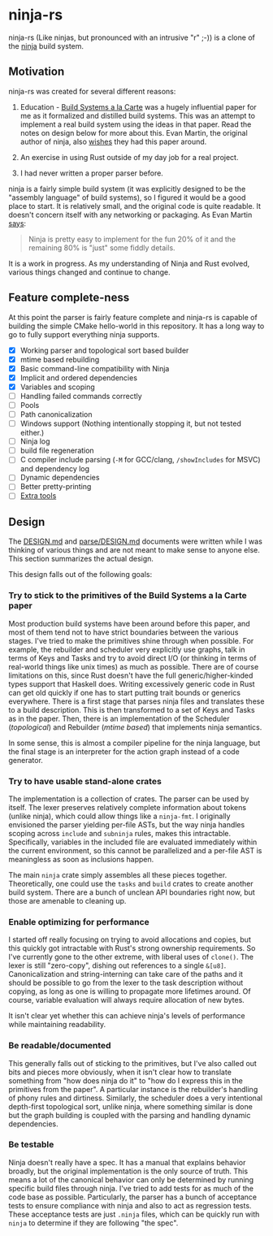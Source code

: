 # ninja-rs

ninja-rs (Like ninjas, but pronounced with an intrusive "r" ;-)) is a clone of
the [ninja](https://ninja-build.org) build system.

## Motivation

ninja-rs was created for several different reasons:

1. Education - [Build Systems a la Carte][bsp] was a hugely influential paper
   for me as it formalized and distilled build systems. This was an attempt to
   implement a real build system using the ideas in that paper. Read the notes
   on design below for more about this. Evan Martin, the original author of
   ninja, also [wishes][reflection] they had this paper around.

2. An exercise in using Rust outside of my day job for a real project.

3. I had never written a proper parser before.

ninja is a fairly simple build system (it was explicitly designed to be the
"assembly language" of build systems), so I figured it would be a
good place to start. It is relatively small, and the original code is quite
readable. It doesn't concern itself with any networking or packaging. As Evan
Martin [says][reflection]:

> Ninja is pretty easy to implement for the fun 20% of it and the remaining 80%
> is "just" some fiddly details.

It is a work in progress. As my understanding of Ninja and Rust evolved,
various things changed and continue to change.

[bsp]: https://www.microsoft.com/en-us/research/publication/build-systems-a-la-carte/

## Feature complete-ness

At this point the parser is fairly feature complete and ninja-rs is capable of
building the simple CMake hello-world in this repository. It has a long way to
go to fully support everything ninja supports.

- [X] Working parser and topological sort based builder
- [X] mtime based rebuilding
- [X] Basic command-line compatibility with Ninja
- [X] Implicit and ordered dependencies
- [X] Variables and scoping
- [ ] Handling failed commands correctly
- [ ] Pools
- [ ] Path canonicalization
- [ ] Windows support (Nothing intentionally stopping it, but not tested either.)
- [ ] Ninja log
- [ ] build file regeneration
- [ ] C compiler include parsing (`-M` for GCC/clang, `/showIncludes` for MSVC) and dependency log
- [ ] Dynamic dependencies
- [ ] Better pretty-printing
- [ ] [Extra tools](https://ninja-build.org/manual.html#_extra_tools)

## Design

The [DESIGN.md](DESIGN.md) and [parse/DESIGN.md](parse/DESIGN.md) documents
were written while I was thinking of various things and are not meant to make
sense to anyone else. This section summarizes the actual design.

This design falls out of the following goals:

### Try to stick to the primitives of the Build Systems a la Carte paper

Most production build systems have been around before this paper, and most of
them tend not to have strict boundaries between the various stages. I've tried
to make the primitives shine through when possible. For example, the rebuilder
and scheduler very explicitly use graphs, talk in terms of Keys and Tasks and
try to avoid direct I/O (or thinking in terms of real-world things like unix
times) as much as possible. There are of course limitations on this, since Rust
doesn't have the full generic/higher-kinded types support that Haskell does.
Writing excessively generic code in Rust can get old quickly if one has to
start putting trait bounds or generics everywhere. There is a first stage that
parses ninja files and translates these to a build description. This is then
transformed to a set of Keys and Tasks as in the paper. Then, there is an
implementation of the Scheduler (_topological_) and Rebuilder (_mtime based_)
that implements ninja semantics.

In some sense, this is almost a compiler pipeline for the ninja language, but
the final stage is an interpreter for the action graph instead of a code
generator.

### Try to have usable stand-alone crates

The implementation is a collection of crates. The parser can be used by itself.
The lexer preserves relatively complete information about tokens (unlike
ninja), which could allow things like a `ninja-fmt`. I originally envisioned
the parser yielding per-file ASTs, but the way ninja handles scoping across
`include` and `subninja` rules, makes this intractable. Specifically,
variables in the included file are evaluated immediately within the current
environment, so this cannot be parallelized and a per-file AST is meaningless
as soon as inclusions happen.

The main `ninja` crate simply assembles all these pieces together.
Theoretically, one could use the `tasks` and `build` crates to create another
build system. There are a bunch of unclean API boundaries right now, but those
are amenable to cleaning up.

### Enable optimizing for performance

I started off really focusing on trying to avoid allocations and copies, but
this quickly got intractable with Rust's strong ownership requirements. So I've
currently gone to the other extreme, with liberal uses of `clone()`. The lexer
is still "zero-copy", dishing out references to a single `&[u8]`.
Canonicalization and string-interning can take care of the paths and it should
be possible to go from the lexer to the task description without copying, as
long as one is willing to propagate more lifetimes around. Of course, variable
evaluation will always require allocation of new bytes.

It isn't clear yet whether this can achieve ninja's levels of performance while
maintaining readability.

### Be readable/documented

This generally falls out of sticking to the primitives, but I've also called
out bits and pieces more obviously, when it isn't clear how to translate
something from "how does ninja do it" to "how do I express this in the
primitives from the paper". A particular instance is the rebuilder's handling
of phony rules and dirtiness. Similarly, the scheduler does a very intentional
depth-first topological sort, unlike ninja, where something similar is done but
the graph building is coupled with the parsing and handling dynamic
dependencies.

### Be testable

Ninja doesn't really have a spec. It has a manual that explains behavior
broadly, but the original implementation is the only source of truth. This
means a lot of the canonical behavior can only be determined by running
specific build files through ninja. I've tried to add tests for as much of the
code base as possible. Particularly, the parser has a bunch of acceptance tests
to ensure compliance with ninja and also to act as regression tests. These
acceptance tests are just `.ninja` files, which can be quickly run with `ninja`
to determine if they are following "the spec".

[reflection]: http://neugierig.org/software/blog/2020/05/ninja.html
